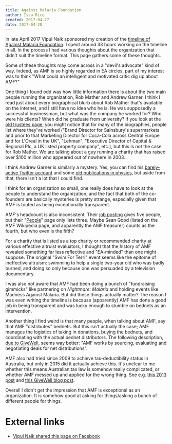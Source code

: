 ```yaml
---
title: Against Malaria Foundation
author: Issa Rice
created: 2017-04-27
date: 2017-04-28
---
```


In late April 2017 Vipul Naik sponsored my creation of the
[timeline of Against Malaria Foundation](https://timelines.issarice.com/wiki/Timeline_of_Against_Malaria_Foundation).
I spent around 33 hours working on the timeline in all.
In the process I had various thoughts about the organization that
didn't suit the timeline format.
This page gathers some of these thoughts.

Some of these thoughts may come across in a "devil's advocate" kind of way.
Indeed, as AMF is so highly regarded in EA circles,
part of my interest was to think "What could an intelligent and motivated
critic dig up about AMF?"

One thing I found odd was how little information there is about the two
main people running the organization, Rob Mather and Andrew Garner.
I think I read just about every biographical blurb about Rob Mather that's
available on the internet, and I still have no idea who he is.
He was supposedly a successful businessman, but what was the company
he worked for?
Who were his clients?
When did he graduate from university?
If you look at the [old trustees page](https://web.archive.org/web/20080310014341/http://www.worldswimagainstmalaria.com:80/aboutus_trustees.aspx#RM),
you might notice that for many of the biographies,
people list where they've worked ("Brand Director for Sainsbury's
supermarkets and prior to that Marketing Director for Coca-Cola
across Central Europe and for L'Oreal in the UK", "Lehman",
"Executive Director of Capital & Regional Plc, a UK listed property
company", etc.), but this is not the case for Rob Mather.
We are talking about a guy running a charity that has raised
over $100 million who appeared out of nowhere in 2003.

I think Andrew Garner is similarly a mystery.
Yes, you can find his [barely-active Twitter account](https://twitter.com/ajgarner)
and some [old publications in physics](https://www.ucl.ac.uk/positron-physics/uclrefyr.html),
but aside from that, there isn't a lot that I could find.

I think for an organization so small,
one really does have to look at the people to understand the organization,
and the fact that both of the co-founders are basically mysteries is
pretty strange, especially given that AMF is touted as being
exceptionally transparent.

AMF's headcount is also inconsistent.
Their [job posting][job] gives five people, but their "[People](https://www.againstmalaria.com/People.aspx)"
page only lists three.
Maybe Sean Good (listed on the AMF Wikipedia page, and apparently the AMF
treasurer) counts as the fourth, but who even is the
fifth?

For a charity that is listed as a top charity or recommended charity at
various effective altruist evaluators,
I thought that the history of AMF revealed something far less reflective
and "EA-minded" than one might suppose.
The original "Swim For Terri" event seems like the epitome of ineffective
altruism: swimming to help a single two-year old who was badly burned,
and doing so only because one was persuaded by a television documentary.

I was also not aware that AMF had been doing a bunch of "fundraising
gimmicks" like partnering on *Nightmare: Malaria* and holding events like
Madness Against Malaria.
But did these things actually matter?
The reason I was even writing the timeline is because (apparently)
AMF has done a good job in being transparent and was lucky enough
to stumble on bednets as an intervention.

Another thing I find weird is that many people, when talking about AMF,
say that AMF "distributes" bednets.
But this isn't actually the case;
AMF manages the logistics of taking in donations,
buying the bednets, and coordinating
with the actual bednet distributors.
The following description, [due to GiveWell](http://blog.givewell.org/2014/12/01/our-updated-top-charities/),
seems way better: "AMF works by sourcing, evaluating and negotiating deals
for net distributions".

AMF also had tried since 2009 to achieve tax-deductibility status in Australia,
but only in 2015 did it actually achieve this.
It's unclear to me whether this means Australian tax law is somehow really
complicated, or whether AMF messed up and applied for the wrong thing.
See e.g. [this 2013 post](https://www.againstmalaria.com/Newsitem.aspx?newsitem=Australia-Situation-regarding-application-by-AMF-%28Australia%29-for-tax-deductible-status)
and [this GiveWell blog post](http://blog.givewell.org/2015/09/08/a-tax-deductible-top-charity-for-australians/).

Overall I didn't get the impression that AMF is exceptional as an organization.
It is somehow good at asking for things/asking a bunch of different people for
things.

# External links

- [Vipul Naik shared this page on Facebook](https://www.facebook.com/vipulnaik.r/posts/10211866218306794)

[job]: https://www.againstmalaria.com/NewsItem.aspx?newsitem=AMF-is-hiring-IT-Developer "“The current five members of the AMF team are based in their home offices, and it would be ideal if the new IT Developer is able to do the same.”"
